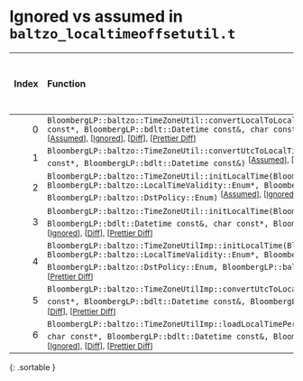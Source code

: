 # Ignored vs assumed in `baltzo_localtimeoffsetutil.t`

<script src="../sorttable.js"></script>

|   Index | Function                                                                                                                                                                                                                                                                                                                                                                        |   Difference in number of lines |   Function size difference in bytes |   Number of lines in assumed build | Number of bytes in assumed build   |   Number of lines in ignored build | Number of bytes in ignored build   |
|--------:|:--------------------------------------------------------------------------------------------------------------------------------------------------------------------------------------------------------------------------------------------------------------------------------------------------------------------------------------------------------------------------------|--------------------------------:|------------------------------------:|-----------------------------------:|:-----------------------------------|-----------------------------------:|:-----------------------------------|
|       0 | `BloombergLP::baltzo::TimeZoneUtil::convertLocalToLocalTime(BloombergLP::baltzo::LocalDatetime*, char const*, BloombergLP::bdlt::Datetime const&, char const*, BloombergLP::baltzo::DstPolicy::Enum)` <sup>\[[Assumed](0-assume)\], \[[Ignored](0-none)\], \[[Diff](0.diff.html)\], \[[Prettier Diff](0-diff.html)\]                                                            |                              35 |                                 160 |                                384 | 4,271,056                          |                                224 | 4,270,896                          |
|       1 | `BloombergLP::baltzo::TimeZoneUtil::convertUtcToLocalTime(BloombergLP::baltzo::LocalDatetime*, char const*, BloombergLP::bdlt::Datetime const&)` <sup>\[[Assumed](1-assume)\], \[[Ignored](1-none)\], \[[Diff](1.diff.html)\], \[[Prettier Diff](1-diff.html)\]                                                                                                                 |                              34 |                                 160 |                                400 | 4,270,656                          |                                240 | 4,270,656                          |
|       2 | `BloombergLP::baltzo::TimeZoneUtil::initLocalTime(BloombergLP::baltzo::LocalDatetime*, BloombergLP::baltzo::LocalTimeValidity::Enum*, BloombergLP::bdlt::Datetime const&, char const*, BloombergLP::baltzo::DstPolicy::Enum)` <sup>\[[Assumed](2-assume)\], \[[Ignored](2-none)\], \[[Diff](2.diff.html)\], \[[Prettier Diff](2-diff.html)\]                                    |                              34 |                                 160 |                                432 | 4,271,872                          |                                272 | 4,271,552                          |
|       3 | `BloombergLP::baltzo::TimeZoneUtil::initLocalTime(BloombergLP::baltzo::LocalDatetime*, BloombergLP::bdlt::Datetime const&, char const*, BloombergLP::baltzo::DstPolicy::Enum)` <sup>\[[Assumed](3-assume)\], \[[Ignored](3-none)\], \[[Diff](3.diff.html)\], \[[Prettier Diff](3-diff.html)\]                                                                                   |                              34 |                                 160 |                                400 | 4,272,304                          |                                240 | 4,271,824                          |
|       4 | `BloombergLP::baltzo::TimeZoneUtilImp::initLocalTime(BloombergLP::bdlt::DatetimeTz*, BloombergLP::baltzo::LocalTimeValidity::Enum*, BloombergLP::bdlt::Datetime const&, char const*, BloombergLP::baltzo::DstPolicy::Enum, BloombergLP::baltzo::ZoneinfoCache*)` <sup>\[[Assumed](4-assume)\], \[[Ignored](4-none)\], \[[Diff](4.diff.html)\], \[[Prettier Diff](4-diff.html)\] |                               2 |                                  16 |                                176 | 4,274,416                          |                                160 | 4,273,984                          |
|       5 | `BloombergLP::baltzo::TimeZoneUtilImp::convertUtcToLocalTime(BloombergLP::bdlt::DatetimeTz*, char const*, BloombergLP::bdlt::Datetime const&, BloombergLP::baltzo::ZoneinfoCache*)` <sup>\[[Assumed](5-assume)\], \[[Ignored](5-none)\], \[[Diff](5.diff.html)\], \[[Prettier Diff](5-diff.html)\]                                                                              |                               1 |                                   0 |                                144 | 4,274,272                          |                                144 | 4,273,840                          |
|       6 | `BloombergLP::baltzo::TimeZoneUtilImp::loadLocalTimePeriodForUtc(BloombergLP::baltzo::LocalTimePeriod*, char const*, BloombergLP::bdlt::Datetime const&, BloombergLP::baltzo::ZoneinfoCache*)` <sup>\[[Assumed](6-assume)\], \[[Ignored](6-none)\], \[[Diff](6.diff.html)\], \[[Prettier Diff](6-diff.html)\]                                                                   |                               1 |                                   0 |                                160 | 4,275,792                          |                                160 | 4,275,344                          |
{: .sortable }
